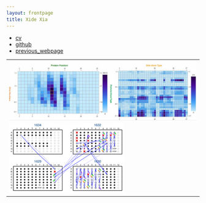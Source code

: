 ```yaml
---
layout: frontpage
title: Xide Xia
---
```


<div class="navbar">
<div class="navbar-inner">
<ul class="nav">
<li><a href="{{ BASE_PATH }}/assets/xide_xia_cv_bu.pdf">cv</a></li>
<li><a href="https://github.com/xidexia">github</a></li>
<li><a href="http://scholar.harvard.edu/xidexia">previous_webpage</a></li>
</ul>
</div>
</div>

<table class="wide">
<tr>
<td class="left">
<a href="http://staging.proteindna.hms.harvard.edu/Global.aspx?ID=0">
<img src="assets/publpics/pro_pos.png" alt="R/qtlcharts example" title="R/qtlcharts example"/>
</a>
</td>
</tr>
<tr>
<td class="left">
<a href="pages/publpics/samplemixups_fig7.html">
<img src="assets/publpics/samplemixups_fig7.png" alt="Broman et al. (2013) Fig 7" title="Broman et al. (2013) Fig 7"/>
</a>
</td>
</tr>
</table>


